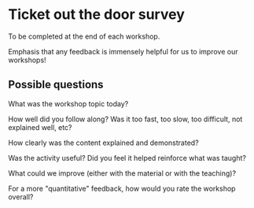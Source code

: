 # Ticket out the door survey #

To be completed at the end of each workshop.

Emphasis that any feedback is immensely helpful for us to improve our
workshops!

## Possible questions ##

What was the workshop topic today?

How well did you follow along? Was it too fast, too slow, too
difficult, not explained well, etc?

How clearly was the content explained and demonstrated?

Was the activity useful? Did you feel it helped reinforce what was
taught?

What could we improve (either with the material or with the teaching)?

For a more "quantitative" feedback, how would you rate the workshop
overall?
